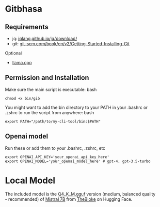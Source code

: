 # Gitbhasa

## Requirements
- jq: [jqlang.github.io/jq/download/](https://jqlang.github.io/jq/download/)
- git: [git-scm.com/book/en/v2/Getting-Started-Installing-Git](https://git-scm.com/book/en/v2/Getting-Started-Installing-Git)

Optional
- [llama.cpp](https://github.com/ggerganov/llama.cpp)

## Permission and Installation
Make sure the main script is executable:
bash
```
chmod +x bin/gib
```

You might want to add the bin directory to your PATH in your .bashrc or .zshrc to run the script from anywhere:
bash
```
export PATH="/path/to/my-cli-tool/bin:$PATH"
```

## Openai model
Run these or add them to your .bashrc, .zshrc, etc
```
export OPENAI_API_KEY='your_openai_api_key_here'
export OPENAI_MODEL='your_openai_model_here' # gpt-4, gpt-3.5-turbo
```

# Local Model

The included model is the [Q4_K_M.gguf](https://huggingface.co/TheBloke/Mistral-7B-v0.1-GGUF/blob/main/mistral-7b-v0.1.Q4_K_M.gguf) version (medium, balanced quality - recommended) of [Mistral 7B](https://mistral.ai/news/announcing-mistral-7b/ ) from [TheBloke](https://huggingface.co/TheBloke/Mistral-7B-v0.1-GGUF) on Hugging Face.
